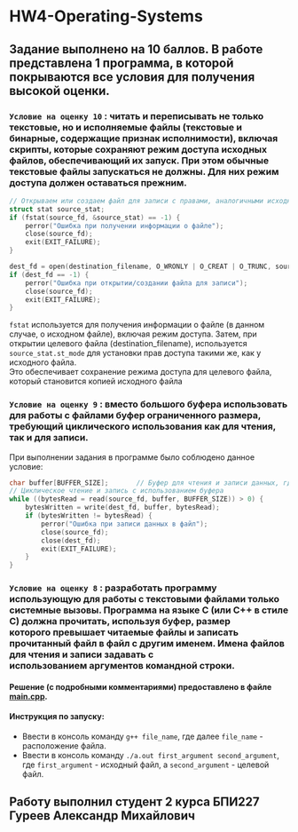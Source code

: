 # HW4-Operating-Systems
## Задание выполнено на 10 баллов. В работе представлена 1 программа, в которой покрываются все условия для получения высокой оценки.
### `Условие на оценку 10` : читать и переписывать не только текстовые, но и исполняемые файлы (текстовые и бинарные, содержащие признак исполнимости), включая скрипты, которые сохраняют режим доступа исходных файлов, обеспечивающий их запуск. При этом обычные текстовые файлы запускаться не должны. Для них режим доступа должен оставаться прежним.

```c++
// Открываем или создаем файл для записи с правами, аналогичными исходному файлу
struct stat source_stat;
if (fstat(source_fd, &source_stat) == -1) {
    perror("Ошибка при получении информации о файле");
    close(source_fd);
    exit(EXIT_FAILURE);
}

dest_fd = open(destination_filename, O_WRONLY | O_CREAT | O_TRUNC, source_stat.st_mode);
if (dest_fd == -1) {
    perror("Ошибка при открытии/создании файла для записи");
    close(source_fd);
    exit(EXIT_FAILURE);
}
```
`fstat` используется для получения информации о файле (в данном случае, о исходном файле), включая режим доступа. Затем, при открытии целевого файла (destination_filename), используется `source_stat.st_mode` для установки прав доступа такими же, как у исходного файла.</br>
Это обеспечивает сохранение режима доступа для целевого файла, который становится копией исходного файла
### `Условие на оценку 9` : вместо большого буфера использовать для работы с файлами буфер ограниченного размера, требующий циклического использования как для чтения, так и для записи.
При выполнении задания в программе было соблюдено данное условие:
```c++
char buffer[BUFFER_SIZE];       // Буфер для чтения и записи данных, где BUFFER_SIZE = 4096
// Циклическое чтение и запись с использованием буфера
while ((bytesRead = read(source_fd, buffer, BUFFER_SIZE)) > 0) {
    bytesWritten = write(dest_fd, buffer, bytesRead);
    if (bytesWritten != bytesRead) {
        perror("Ошибка при записи данных в файл");
        close(source_fd);
        close(dest_fd);
        exit(EXIT_FAILURE);
    }
}
```
### `Условие на оценку 8` : разработать программу использующую для работы с текстовыми файлами только системные вызовы. Программа на языке C (или C++ в стиле C) должна прочитать, используя буфер, размер которого превышает читаемые файлы и записать прочитанный файл в файл с другим именем. Имена файлов для чтения и записи задавать с использованием аргументов командной строки.
#### Решение (с подробными комментариями) предоставлено в файле [main.cpp](https://github.com/AMGureev/HW4-Operating-Systems/blob/main/main.cpp). </br>
#### Инструкция по запуску:
+ Ввести в консоль команду `g++ file_name`, где далее `file_name` - расположение файла.
+ Ввести в консоль команду `./a.out first_argument second_argument`, где `first_argument` - исходный файл, а `second_argument` - целевой файл.   
## Работу выполнил студент 2 курса БПИ227 Гуреев Александр Михайлович
